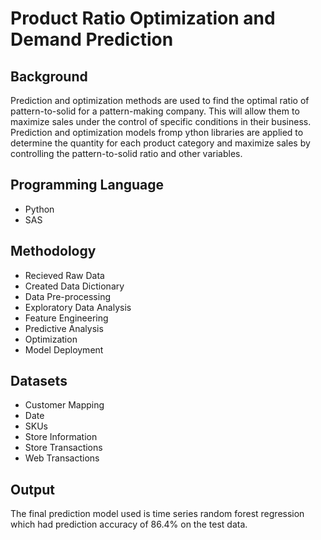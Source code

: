 # Product Ratio Optimization and Demand Prediction

## Background
Prediction and optimization methods are used to find the optimal ratio of pattern-to-solid for a pattern-making company. This will allow them to maximize sales under the control of specific conditions in their business. Prediction and optimization models fromp ython libraries are applied to determine the quantity for each product category and maximize sales by controlling the pattern-to-solid ratio and other variables.

## Programming Language
* Python
* SAS

## Methodology
* Recieved Raw Data
* Created Data Dictionary
* Data Pre-processing
* Exploratory Data Analysis
* Feature Engineering
* Predictive Analysis
* Optimization
* Model Deployment

## Datasets
* Customer Mapping
* Date
* SKUs
* Store Information
* Store Transactions
* Web Transactions

## Output
The final prediction model used is time series random forest regression which had prediction accuracy of 86.4% on the test data.
